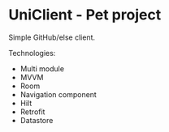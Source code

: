 # UniClient - Pet project

Simple GitHub/else client.

Technologies:
* Multi module
* MVVM
* Room
* Navigation component 
* Hilt
* Retrofit
* Datastore
